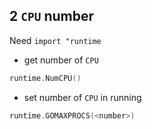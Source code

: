 ## 2 `CPU` number
Need `import "runtime` 

* get number of `CPU` 
```go
runtime.NumCPU()
```

* set number of `CPU` in running
```go
runtime.GOMAXPROCS(<number>)
```


